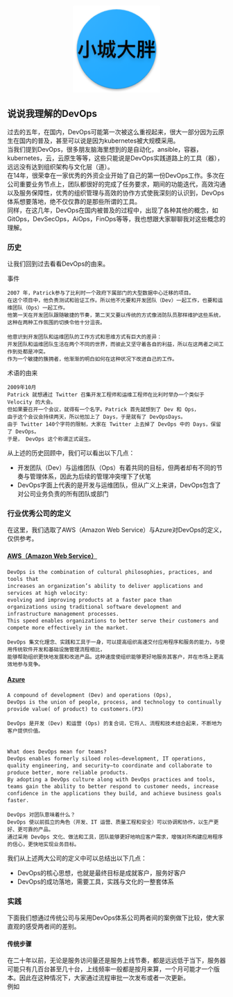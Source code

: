 <p align="center">
   <img width="200" src="avatar.png">
</p>

## 说说我理解的DevOps

过去的五年，在国内，DevOps可能第一次被这么重视起来，很大一部分因为云原生在国内的普及，甚至可以说是因为kubernetes被大规模采用。  
当我们提到DevOps，很多朋友脑海里想到的是自动化，ansible，容器，kubernetes，云，云原生等等，这些只能说是DevOps实践道路上的工具（器），远远没有达到组织架构与文化层（道）。  
在14年，很荣幸在一家优秀的外资企业开始了自己的第一份DevOps工作。多次在公司重要业务节点上，团队都很好的完成了任务要求，期间的功能迭代，高效沟通以及服务保障性，优秀的组织管理与高效的协作方式使我深刻的认识到，DevOps体系想要落地，绝不仅仅靠的是那些所谓的工具。  
同样，在这几年，DevOps在国内被普及的过程中，出现了各种其他的概念，如GitOps，DevSecOps，AiOps，FinOps等等，我也想跟大家聊聊我对这些概念的理解。  

### 历史
让我们回到过去看看DevOps的由来。

事件

    2007 年，Patrick参与了比利时一个政府下属部门的大型数据中心迁移的项目。
    在这个项目中，他负责测试和验证工作。所以他不光要和开发团队（Dev）一起工作，也要和运维团队（Ops）一起工作。
    他第一天在开发团队跟随敏捷的节奏，第二天又要以传统的方式像消防队员那样维护这些系统，
    这种在两种工作氛围的切换令他十分沮丧。
    
    他意识到开发团队和运维团队的工作方式和思维方式有巨大的差异：
    开发团队和运维团队生活在两个不同的世界，而彼此又坚守着各自的利益，所以在这两者之间工作到处都是冲突。
    作为一个敏捷的簇拥者，他渐渐的明白如何在这种状况下改进自己的工作。

术语的由来
    
    2009年10月
    Patrick 就想通过 Twitter 召集开发工程师和运维工程师在比利时举办一个类似于 Velocity 的大会。
    但如果要召开一个会议，就得有一个名字。Patrick 首先就想到了 Dev 和 Ops，
    由于这个会议会持续两天，所以他加上了 Days，于是就有了 DevOpsDays。
    由于 Twitter 140个字符的限制，大家在 Twitter 上去掉了 DevOps 中的 Days，保留了 DevOps。
    于是， DevOps 这个称谓正式诞生。

从上述的历史回顾中，我们可以看出以下几点：

- 开发团队（Dev）与运维团队（Ops）有着共同的目标，但两者却有不同的节奏与管理体系，因此为后续的管理冲突埋下了伏笔
- DevOps字面上代表的是开发与运维团队，但从广义上来讲，DevOps包含了对公司业务负责的所有团队或部门

### 行业优秀公司的定义
在这里，我们选取了AWS（Amazon Web Service）与Azure对DevOps的定义，仅供参考。

#### [AWS（Amazon Web Service）](https://aws.amazon.com/devops/what-is-devops/?nc1=h_ls)
    
    DevOps is the combination of cultural philosophies, practices, and tools that 
    increases an organization’s ability to deliver applications and services at high velocity: 
    evolving and improving products at a faster pace than 
    organizations using traditional software development and infrastructure management processes. 
    This speed enables organizations to better serve their customers and compete more effectively in the market.

    DevOps 集文化理念、实践和工具于一身，可以提高组织高速交付应用程序和服务的能力，与使用传统软件开发和基础设施管理流程相比，
    能够帮助组织更快地发展和改进产品。这种速度使组织能够更好地服务其客户，并在市场上更高效地参与竞争。

#### [Azure](https://azure.microsoft.com/zh-cn/resources/cloud-computing-dictionary/what-is-devops/)
    A compound of development (Dev) and operations (Ops), 
    DevOps is the union of people, process, and technology to continually provide value( of product) to customers.(P3)

    DevOps 是开发 (Dev) 和运营 (Ops) 的复合词，它将人、流程和技术结合起来，不断地为客户提供价值。


    What does DevOps mean for teams? 
    DevOps enables formerly siloed roles—development, IT operations, quality engineering, and security—to coordinate and collaborate to produce better, more reliable products. 
    By adopting a DevOps culture along with DevOps practices and tools, 
    teams gain the ability to better respond to customer needs, increase confidence in the applications they build, and achieve business goals faster.

    DevOps 对团队意味着什么？ 
    DevOps 使以前孤立的角色（开发、IT 运营、质量工程和安全）可以协调和协作，以生产更好、更可靠的产品。
    通过采用 DevOps 文化、做法和工具，团队能够更好地响应客户需求，增强对所构建应用程序的信心，更快地实现业务目标。

我们从上述两大公司的定义中可以总结出以下几点：

- DevOps的核心思想，也就是最终目标是成就客户，服务好客户
- DevOps的成功落地，需要工具，实践与文化的一整套体系

### 实践

下面我们想通过传统公司与采用DevOps体系公司两者间的案例做下比较，使大家直观的感受两者间的差别。

#### 传统步骤
在二十年以前，无论是服务访问量还是服务上线节奏，都是远远低于当下，服务器可能只有几百台甚至几十台，上线频率一般都是按月来算，一个月可能才一个版本。因此在这种情况下，大家通过流程审批一次发布或者一次更新。  
例如
